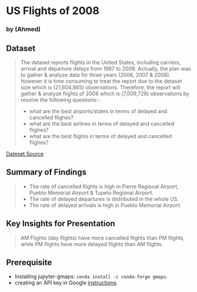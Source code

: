 # US Flights of 2008
### by (Ahmed)


## Dataset
> The dataset reports flights in the United States, including carriers, arrival and departure delays from 1987 to 2008. Actually, the plan was to gather & analyze data for three years (2006, 2007 & 2008). However it is time consuming to treat the report due to the detaset size which is (21,604,865) observations. Therefore, the report will gather & analyze flights of 2008 which is (7,009,728) observations by resolve the following questions:-
> - what are the best airports/states in terms of delayed and cancelled flighes?
> - what are the best airlines in terms of delayed and cancelled flighes?
> - what are the best flights in terms of delayed and cancelled flighes?  

[Dateset Source](http://stat-computing.org/dataexpo/2009/the-data.html)



## Summary of Findings
> - The rate of cancelled flights is high in Pierre Regional Airport, Pueblo Memorial Airport & Tupelo Regional Airport.
> - The rate of delayed departures is distributed in the whole US.
> - The rate of delayed arrivals is high in Pueblo Memorial Airport.


## Key Insights for Presentation
> AM Flights (day flights) have more cancelled flights than PM flights, while PM flights have more delayed flights than AM flights.


## Prerequisite
- Installing jupyter-gmaps: `conda install -c conda-forge gmaps`.
- creating an API key in Google [instructions](https://console.developers.google.com/flows/enableapi?apiid=maps_backend,geocoding_backend,directions_backend,distance_matrix_backend,elevation_backend&keyType=CLIENT_SIDE&reusekey=true).
